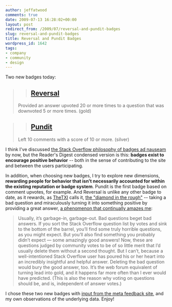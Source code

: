 ```yaml
---
author: jeffatwood
comments: true
date: 2009-07-13 16:28:02+00:00
layout: post
redirect_from: /2009/07/reversal-and-pundit-badges
slug: reversal-and-pundit-badges
title: Reversal and Pundit Badges
wordpress_id: 1642
tags:
- company
- community
- design
---
```



Two new badges today:





<blockquote>

> 
> ## [Reversal](http://stackoverflow.com/badges/95/reversal)
> 
> 

> 
> 
Provided an answer upvoted 20 or more times to a question that was downvoted 5 or more times. (gold)
</blockquote>










<blockquote>

> 
> ## [Pundit](http://stackoverflow.com/badges/94/pundit)
> 
> 

> 
> 
Left 10 comments with a score of 10 or more. (silver)
</blockquote>





I think I've discussed [the Stack Overflow philosophy of badges ad nauseam](http://blog.stackoverflow.com/2008/07/stack-overflow-badge-feedbac/) by now, but the Reader's Digest condensed version is this: **badges exist to encourage positive behavior** -- both in the sense of contributing to the site and between the users participating. 



In addition, when choosing new badges, I try to explore new dimensions, **rewarding people for behavior that isn't necessarily accounted for within the existing reputation or badge system**. Pundit is the first badge based on comment upvotes, for example. And Reversal is unlike any other badge to date, as it rewards, as [TheTXI](http://stackoverflow.com/users/22164/thetxi) calls it, [the "diamond in the rough"](http://stackoverflow.uservoice.com/pages/general/suggestions/174160-make-a-new-diamond-in-the-rough-badge) -- taking a bad question and miraculously turning it into something positive by providing a great answer, [a phenomenon that continually amazes me](http://blog.stackoverflow.com/2009/01/adventures-in-delclusionism/):





<blockquote>
Usually, it’s garbage-in, garbage-out. Bad questions beget bad answers. If you sort the Stack Overflow question list by votes and sink to the bottom of the barrel, you’ll find some truly horrible questions, as you might expect. But you’ll also find something you probably didn’t expect — some amazingly good answers! Now, these are questions judged by community votes to be of so little merit that I’d usually delete them without a second thought. But I can’t, because a well-intentioned Stack Overflow user has poured his or her heart into an incredibly insightful and helpful answer. Deleting the bad question would bury the good answer, too. It’s the web forum equivalent of turning lead into gold, and it happens far more often than I ever would have predicted. (This is also the reason why voting on questions should be, and is, independent of answer votes.)
</blockquote>





I chose these two new badges with [input from the meta feedback site](http://meta.stackoverflow.com/tags/badges), and my own observations of the underlying data. Enjoy!

